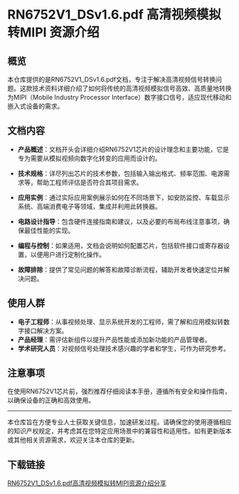 # RN6752V1_DSv1.6.pdf 高清视频模拟转MIPI 资源介绍

## 概览
本仓库提供的是RN6752V1_DSv1.6.pdf文档，专注于解决高清视频信号转换问题。这款技术资料详细介绍了如何将传统的高清视频模拟信号高效、高质量地转换为MIPI（Mobile Industry Processor Interface）数字接口信号，适应现代移动和嵌入式设备的需求。

## 文档内容
- **产品概述**：文档开头会详细介绍RN6752V1芯片的设计理念和主要功能，它是专为需要从模拟视频向数字化转变的应用而设计的。
  
- **技术规格**：详尽列出芯片的技术参数，包括输入输出格式、频率范围、电源需求等，帮助工程师评估是否符合其项目需求。

- **应用实例**：通过实际应用案例展示如何在不同场景下，如安防监控、车载显示系统、高端消费电子等领域，集成并利用此转换器。

- **电路设计指导**：包含硬件连接指南和建议，以及必要的布局布线注意事项，确保最佳性能的实现。

- **编程与控制**：如果适用，文档会说明如何配置芯片，包括软件接口或寄存器设置，以便用户进行定制化操作。

- **故障排除**：提供了常见问题的解答和故障诊断流程，辅助开发者快速定位并解决问题。

## 使用人群
- **电子工程师**：从事视频处理、显示系统开发的工程师，需了解和应用模拟转数字接口解决方案。
- **产品经理**：需评估新组件以提升产品性能或添加新功能的产品管理者。
- **学术研究人员**：对视频信号处理技术感兴趣的学者和学生，可作为研究参考。

## 注意事项
在使用RN6752V1芯片前，强烈推荐仔细阅读本手册，遵循所有安全和操作指南，以确保设备的正确和高效使用。

---

本仓库旨在方便专业人士获取关键信息，加速研发过程。请确保您的使用遵循相应的知识产权规定，并考虑其在您特定应用场景中的兼容性和适用性。如有更新版本或其他相关资源需求，欢迎关注本仓库的更新。

## 下载链接

[RN6752V1_DSv1.6.pdf高清视频模拟转MIPI资源介绍分享](https://pan.quark.cn/s/18d11c4b670f)